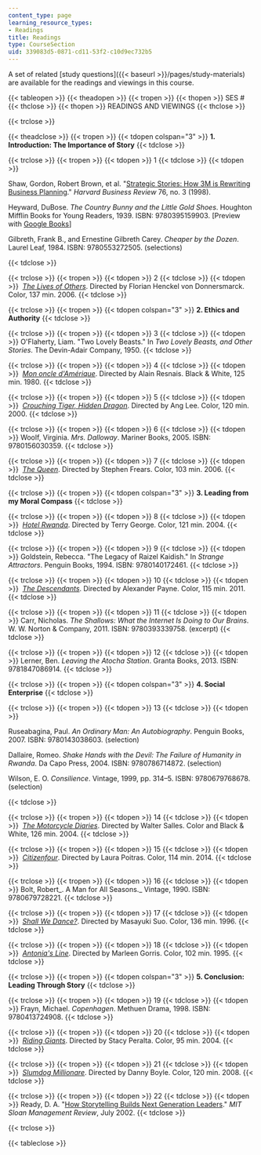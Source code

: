 ```yaml
---
content_type: page
learning_resource_types:
- Readings
title: Readings
type: CourseSection
uid: 339083d5-0871-cd11-53f2-c10d9ec732b5
---
```


A set of related [study questions]({{< baseurl >}}/pages/study-materials) are available for the readings and viewings in this course. 

{{< tableopen >}}
{{< theadopen >}}
{{< tropen >}}
{{< thopen >}}
SES #
{{< thclose >}}
{{< thopen >}}
READINGS AND VIEWINGS
{{< thclose >}}

{{< trclose >}}

{{< theadclose >}}
{{< tropen >}}
{{< tdopen colspan="3" >}}
**1\. Introduction: The Importance of Story**
{{< tdclose >}}

{{< trclose >}}
{{< tropen >}}
{{< tdopen >}}
1
{{< tdclose >}}
{{< tdopen >}}


Shaw, Gordon, Robert Brown, et al. "[Strategic Stories: How 3M is Rewriting Business Planning](https://hbr.org/1998/05/strategic-stories-how-3m-is-rewriting-business-planning)." _Harvard Business Review_ 76, no. 3 (1998).

Heyward, DuBose. _The Country Bunny and the Little Gold Shoes_. Houghton Mifflin Books for Young Readers, 1939. ISBN: 9780395159903. \[Preview with [Google Books](http://books.google.com/books?id=aIc5oGa4ClQC&pg=PAfrontcover)\]

Gilbreth, Frank B., and Ernestine Gilbreth Carey. _Cheaper by the Dozen_. Laurel Leaf, 1984. ISBN: 9780553272505. (selections)


{{< tdclose >}}

{{< trclose >}}
{{< tropen >}}
{{< tdopen >}}
2
{{< tdclose >}}
{{< tdopen >}}
 [_The Lives of Others_](http://www.imdb.com/title/tt0405094/). Directed by Florian Henckel von Donnersmarck. Color, 137 min. 2006.
{{< tdclose >}}

{{< trclose >}}
{{< tropen >}}
{{< tdopen colspan="3" >}}
**2\. Ethics and Authority**
{{< tdclose >}}

{{< trclose >}}
{{< tropen >}}
{{< tdopen >}}
3
{{< tdclose >}}
{{< tdopen >}}
O'Flaherty, Liam. "Two Lovely Beasts." In _Two Lovely Beasts, and Other Stories_. The Devin-Adair Company, 1950.
{{< tdclose >}}

{{< trclose >}}
{{< tropen >}}
{{< tdopen >}}
4
{{< tdclose >}}
{{< tdopen >}}
 [_Mon oncle d'Amérique_](http://www.imdb.com/title/tt0081176/). Directed by Alain Resnais. Black & White, 125 min. 1980.
{{< tdclose >}}

{{< trclose >}}
{{< tropen >}}
{{< tdopen >}}
5
{{< tdclose >}}
{{< tdopen >}}
 _[Crouching Tiger, Hidden Dragon](http://www.imdb.com/title/tt0190332/)_. Directed by Ang Lee. Color, 120 min. 2000.
{{< tdclose >}}

{{< trclose >}}
{{< tropen >}}
{{< tdopen >}}
6
{{< tdclose >}}
{{< tdopen >}}
Woolf, Virginia. _Mrs. Dalloway_. Mariner Books, 2005. ISBN: 9780156030359.
{{< tdclose >}}

{{< trclose >}}
{{< tropen >}}
{{< tdopen >}}
7
{{< tdclose >}}
{{< tdopen >}}
 [_The Queen_](http://www.imdb.com/title/tt0436697/). Directed by Stephen Frears. Color, 103 min. 2006.
{{< tdclose >}}

{{< trclose >}}
{{< tropen >}}
{{< tdopen colspan="3" >}}
**3\. Leading from my Moral Compass**
{{< tdclose >}}

{{< trclose >}}
{{< tropen >}}
{{< tdopen >}}
8
{{< tdclose >}}
{{< tdopen >}}
 [_Hotel Rwanda_](http://www.imdb.com/title/tt0395169/). Directed by Terry George. Color, 121 min. 2004.
{{< tdclose >}}

{{< trclose >}}
{{< tropen >}}
{{< tdopen >}}
9
{{< tdclose >}}
{{< tdopen >}}
Goldstein, Rebecca. "The Legacy of Raizel Kaidish." In _Strange Attractors_. Penguin Books, 1994. ISBN: 9780140172461.
{{< tdclose >}}

{{< trclose >}}
{{< tropen >}}
{{< tdopen >}}
10
{{< tdclose >}}
{{< tdopen >}}
 [_The Descendants_](http://www.imdb.com/title/tt1033575/?ref_=fn_al_tt_1). Directed by Alexander Payne. Color, 115 min. 2011.
{{< tdclose >}}

{{< trclose >}}
{{< tropen >}}
{{< tdopen >}}
11
{{< tdclose >}}
{{< tdopen >}}
Carr, Nicholas. _The Shallows: What the Internet Is Doing to Our Brains_. W. W. Norton & Company, 2011. ISBN: 9780393339758. (excerpt)
{{< tdclose >}}

{{< trclose >}}
{{< tropen >}}
{{< tdopen >}}
12
{{< tdclose >}}
{{< tdopen >}}
Lerner, Ben. _Leaving the Atocha Station_. Granta Books, 2013. ISBN: 9781847086914.
{{< tdclose >}}

{{< trclose >}}
{{< tropen >}}
{{< tdopen colspan="3" >}}
**4\. Social Enterprise**
{{< tdclose >}}

{{< trclose >}}
{{< tropen >}}
{{< tdopen >}}
13
{{< tdclose >}}
{{< tdopen >}}


Ruseabagina, Paul. _An Ordinary Man: An Autobiography_. Penguin Books, 2007. ISBN: 9780143038603. (selection)

Dallaire, Romeo. _Shake Hands with the Devil: The Failure of Humanity in Rwanda_. Da Capo Press, 2004. ISBN: 9780786714872. (selection)

Wilson, E. O. _Consilience_. Vintage, 1999, pp. 314–5. ISBN: 9780679768678. (selection)


{{< tdclose >}}

{{< trclose >}}
{{< tropen >}}
{{< tdopen >}}
14
{{< tdclose >}}
{{< tdopen >}}
 [_The Motorcycle Diaries_](http://www.imdb.com/title/tt0318462/). Directed by Walter Salles. Color and Black & White, 126 min. 2004.
{{< tdclose >}}

{{< trclose >}}
{{< tropen >}}
{{< tdopen >}}
15
{{< tdclose >}}
{{< tdopen >}}
 [_Citizenfour_](http://www.imdb.com/title/tt4044364/?ref_=fn_al_tt_1). Directed by Laura Poitras. Color, 114 min. 2014.
{{< tdclose >}}

{{< trclose >}}
{{< tropen >}}
{{< tdopen >}}
16
{{< tdclose >}}
{{< tdopen >}}
Bolt, Robert_. A Man for All Seasons._ Vintage, 1990. ISBN: 9780679728221.
{{< tdclose >}}

{{< trclose >}}
{{< tropen >}}
{{< tdopen >}}
17
{{< tdclose >}}
{{< tdopen >}}
 [_Shall We Dance?_](http://www.imdb.com/title/tt0117615/). Directed by Masayuki Suo. Color, 136 min. 1996.
{{< tdclose >}}

{{< trclose >}}
{{< tropen >}}
{{< tdopen >}}
18
{{< tdclose >}}
{{< tdopen >}}
 [_Antonia's Line_](http://www.imdb.com/title/tt0112379/). Directed by Marleen Gorris. Color, 102 min. 1995.
{{< tdclose >}}

{{< trclose >}}
{{< tropen >}}
{{< tdopen colspan="3" >}}
**5\. Conclusion: Leading Through Story**
{{< tdclose >}}

{{< trclose >}}
{{< tropen >}}
{{< tdopen >}}
19
{{< tdclose >}}
{{< tdopen >}}
Frayn, Michael. _Copenhagen_. Methuen Drama, 1998. ISBN: 9780413724908.
{{< tdclose >}}

{{< trclose >}}
{{< tropen >}}
{{< tdopen >}}
20
{{< tdclose >}}
{{< tdopen >}}
 [_Riding Giants_](http://www.imdb.com/title/tt0389326/). Directed by Stacy Peralta. Color, 95 min. 2004.
{{< tdclose >}}

{{< trclose >}}
{{< tropen >}}
{{< tdopen >}}
21
{{< tdclose >}}
{{< tdopen >}}
 [_Slumdog Millionare_](http://www.imdb.com/title/tt1010048/). Directed by Danny Boyle. Color, 120 min. 2008.
{{< tdclose >}}

{{< trclose >}}
{{< tropen >}}
{{< tdopen >}}
22
{{< tdclose >}}
{{< tdopen >}}
Ready, D. A. "[How Storytelling Builds Next Generation Leaders](http://sloanreview.mit.edu/article/how-storytelling-builds-nextgeneration-leaders/)." _MIT Sloan Management Review_, July 2002.
{{< tdclose >}}

{{< trclose >}}

{{< tableclose >}}